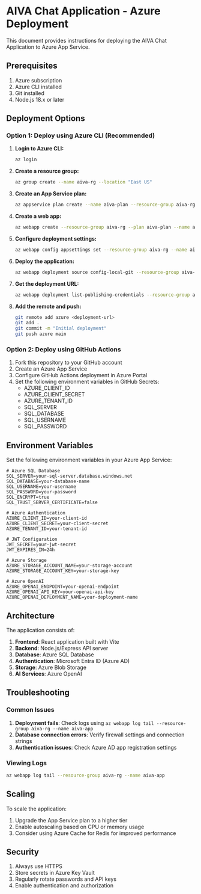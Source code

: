 # AIVA Chat Application - Azure Deployment

This document provides instructions for deploying the AIVA Chat Application to Azure App Service.

## Prerequisites

1. Azure subscription
2. Azure CLI installed
3. Git installed
4. Node.js 18.x or later

## Deployment Options

### Option 1: Deploy using Azure CLI (Recommended)

1. **Login to Azure CLI:**
   ```bash
   az login
   ```

2. **Create a resource group:**
   ```bash
   az group create --name aiva-rg --location "East US"
   ```

3. **Create an App Service plan:**
   ```bash
   az appservice plan create --name aiva-plan --resource-group aiva-rg --sku B1 --is-linux
   ```

4. **Create a web app:**
   ```bash
   az webapp create --resource-group aiva-rg --plan aiva-plan --name aiva-app --runtime "NODE:18-lts"
   ```

5. **Configure deployment settings:**
   ```bash
   az webapp config appsettings set --resource-group aiva-rg --name aiva-app --settings PORT=8080
   ```

6. **Deploy the application:**
   ```bash
   az webapp deployment source config-local-git --resource-group aiva-rg --name aiva-app
   ```

7. **Get the deployment URL:**
   ```bash
   az webapp deployment list-publishing-credentials --resource-group aiva-rg --name aiva-app --query scmUri --output tsv
   ```

8. **Add the remote and push:**
   ```bash
   git remote add azure <deployment-url>
   git add .
   git commit -m "Initial deployment"
   git push azure main
   ```

### Option 2: Deploy using GitHub Actions

1. Fork this repository to your GitHub account
2. Create an Azure App Service
3. Configure GitHub Actions deployment in Azure Portal
4. Set the following environment variables in GitHub Secrets:
   - AZURE_CLIENT_ID
   - AZURE_CLIENT_SECRET
   - AZURE_TENANT_ID
   - SQL_SERVER
   - SQL_DATABASE
   - SQL_USERNAME
   - SQL_PASSWORD

## Environment Variables

Set the following environment variables in your Azure App Service:

```env
# Azure SQL Database
SQL_SERVER=your-sql-server.database.windows.net
SQL_DATABASE=your-database-name
SQL_USERNAME=your-username
SQL_PASSWORD=your-password
SQL_ENCRYPT=true
SQL_TRUST_SERVER_CERTIFICATE=false

# Azure Authentication
AZURE_CLIENT_ID=your-client-id
AZURE_CLIENT_SECRET=your-client-secret
AZURE_TENANT_ID=your-tenant-id

# JWT Configuration
JWT_SECRET=your-jwt-secret
JWT_EXPIRES_IN=24h

# Azure Storage
AZURE_STORAGE_ACCOUNT_NAME=your-storage-account
AZURE_STORAGE_ACCOUNT_KEY=your-storage-key

# Azure OpenAI
AZURE_OPENAI_ENDPOINT=your-openai-endpoint
AZURE_OPENAI_API_KEY=your-openai-api-key
AZURE_OPENAI_DEPLOYMENT_NAME=your-deployment-name
```

## Architecture

The application consists of:
1. **Frontend**: React application built with Vite
2. **Backend**: Node.js/Express API server
3. **Database**: Azure SQL Database
4. **Authentication**: Microsoft Entra ID (Azure AD)
5. **Storage**: Azure Blob Storage
6. **AI Services**: Azure OpenAI

## Troubleshooting

### Common Issues

1. **Deployment fails**: Check logs using `az webapp log tail --resource-group aiva-rg --name aiva-app`
2. **Database connection errors**: Verify firewall settings and connection strings
3. **Authentication issues**: Check Azure AD app registration settings

### Viewing Logs

```bash
az webapp log tail --resource-group aiva-rg --name aiva-app
```

## Scaling

To scale the application:
1. Upgrade the App Service plan to a higher tier
2. Enable autoscaling based on CPU or memory usage
3. Consider using Azure Cache for Redis for improved performance

## Security

1. Always use HTTPS
2. Store secrets in Azure Key Vault
3. Regularly rotate passwords and API keys
4. Enable authentication and authorization